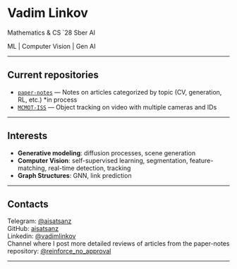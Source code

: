 # Vadim Linkov
Mathematics & CS `28
Sber AI

ML | Computer Vision | Gen AI

---

## Current repositories

- [`paper-notes`](https://github.com/aisatsanz/paper-notes) — Notes on articles categorized by topic (CV, generation, RL, etc.) *in process
- [`MCMOT-ISS`](https://github.com/KirillKlem/MCMOT-ISS) — Object tracking on video with multiple cameras and IDs

---

## Interests

- **Generative modeling**: diffusion processes, scene generation
- **Computer Vision**: self-supervised learning, segmentation, feature-matching, real-time detection, tracking
- **Graph Structures**: GNN, link prediction

---

## Contacts

Telegram: [@aisatsanz](https://t.me/aisatsanz)  
GitHub: [aisatsanz](https://github.com/aisatsanz)  
Linkedin: [@vadimlinkov](https://www.linkedin.com/in/vadimlinkov/)  
Channel where I post more detailed reviews of articles from the paper-notes repository: [@reinforce_no_approval](https://t.me/reinforce_no_approval)

---
